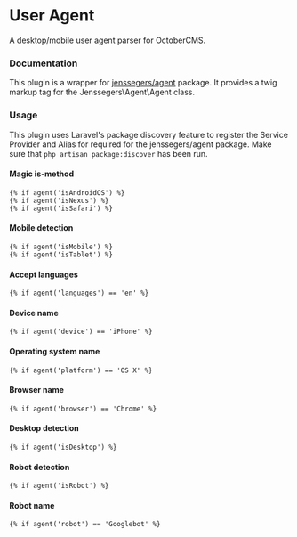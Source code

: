 # User Agent
A desktop/mobile user agent parser for OctoberCMS.

### Documentation
This plugin is a wrapper for [jenssegers/agent](https://github.com/jenssegers/agent) package. It provides a twig markup tag for the Jenssegers\Agent\Agent class.

### Usage
This plugin uses Laravel's package discovery feature to register the Service Provider and Alias for required for the jenssegers/agent package. Make sure that `php artisan package:discover` has been run.

#### Magic is-method
```twig
{% if agent('isAndroidOS') %}
{% if agent('isNexus') %}
{% if agent('isSafari') %}
```

#### Mobile detection
```twig
{% if agent('isMobile') %}
{% if agent('isTablet') %}
```

#### Accept languages
```twig
{% if agent('languages') == 'en' %}
```

#### Device name
```twig
{% if agent('device') == 'iPhone' %}
```

#### Operating system name 
```twig
{% if agent('platform') == 'OS X' %}
```

#### Browser name
```twig
{% if agent('browser') == 'Chrome' %}
```

#### Desktop detection
```twig
{% if agent('isDesktop') %}
```

#### Robot detection
```twig
{% if agent('isRobot') %}
````

#### Robot name
```twig
{% if agent('robot') == 'Googlebot' %}
````
